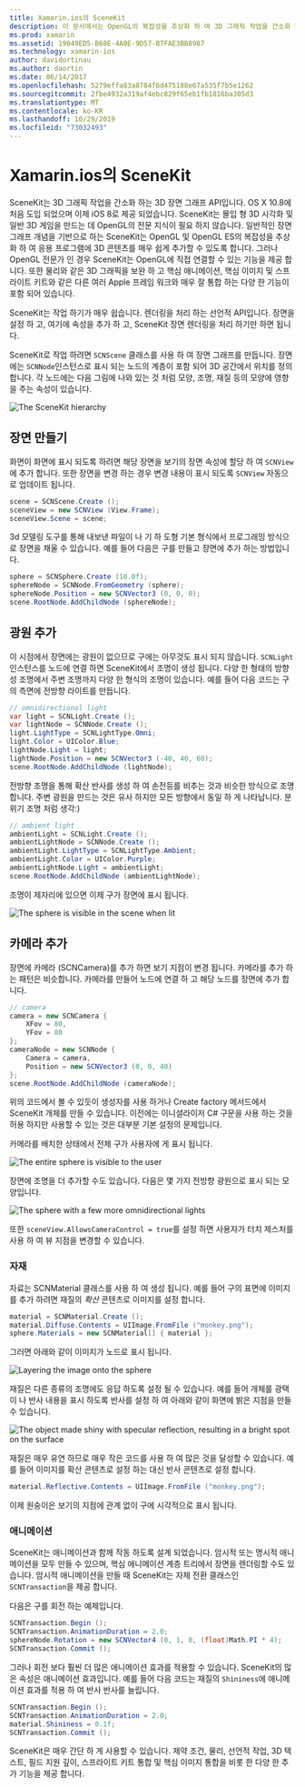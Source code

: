 ```yaml
---
title: Xamarin.ios의 SceneKit
description: 이 문서에서는 OpenGL의 복잡성을 추상화 하 여 3D 그래픽 작업을 간소화 하는 3D 장면 그래프 API 인 SceneKit에 대해 설명 합니다.
ms.prod: xamarin
ms.assetid: 19049ED5-B68E-4A0E-9D57-B7FAE3BB8987
ms.technology: xamarin-ios
author: davidortinau
ms.author: daortin
ms.date: 06/14/2017
ms.openlocfilehash: 5279effa83a8784f6d475188e67a535f7b5e1262
ms.sourcegitcommit: 2fbe4932a319af4ebc829f65eb1fb1816ba305d3
ms.translationtype: MT
ms.contentlocale: ko-KR
ms.lasthandoff: 10/29/2019
ms.locfileid: "73032493"
---
```

# <a name="scenekit-in-xamarinios"></a>Xamarin.ios의 SceneKit

SceneKit는 3D 그래픽 작업을 간소화 하는 3D 장면 그래프 API입니다. OS X 10.8에 처음 도입 되었으며 이제 iOS 8로 제공 되었습니다. SceneKit는 몰입 형 3D 시각화 및 일반 3D 게임을 만드는 데 OpenGL의 전문 지식이 필요 하지 않습니다. 일반적인 장면 그래프 개념을 기반으로 하는 SceneKit는 OpenGL 및 OpenGL ES의 복잡성을 추상화 하 여 응용 프로그램에 3D 콘텐츠를 매우 쉽게 추가할 수 있도록 합니다. 그러나 OpenGL 전문가 인 경우 SceneKit는 OpenGL에 직접 연결할 수 있는 기능을 제공 합니다. 또한 물리와 같은 3D 그래픽을 보완 하 고 핵심 애니메이션, 핵심 이미지 및 스프라이트 키트와 같은 다른 여러 Apple 프레임 워크와 매우 잘 통합 하는 다양 한 기능이 포함 되어 있습니다.

SceneKit는 작업 하기가 매우 쉽습니다. 렌더링을 처리 하는 선언적 API입니다. 장면을 설정 하 고, 여기에 속성을 추가 하 고, SceneKit 장면 렌더링을 처리 하기만 하면 됩니다.

SceneKit로 작업 하려면 `SCNScene` 클래스를 사용 하 여 장면 그래프를 만듭니다. 장면에는 `SCNNode`인스턴스로 표시 되는 노드의 계층이 포함 되어 3D 공간에서 위치를 정의 합니다. 각 노드에는 다음 그림에 나와 있는 것 처럼 모양, 조명, 재질 등의 모양에 영향을 주는 속성이 있습니다.

![](scenekit-images/image7.png "The SceneKit hierarchy")

## <a name="create-a-scene"></a>장면 만들기

화면이 화면에 표시 되도록 하려면 해당 장면을 보기의 장면 속성에 할당 하 여 `SCNView`에 추가 합니다. 또한 장면을 변경 하는 경우 변경 내용이 표시 되도록 `SCNView` 자동으로 업데이트 됩니다.

```csharp
scene = SCNScene.Create ();
sceneView = new SCNView (View.Frame);
sceneView.Scene = scene;
```

3d 모델링 도구를 통해 내보낸 파일이 나 기 하 도형 기본 형식에서 프로그래밍 방식으로 장면을 채울 수 있습니다. 예를 들어 다음은 구를 만들고 장면에 추가 하는 방법입니다.

```csharp
sphere = SCNSphere.Create (10.0f);
sphereNode = SCNNode.FromGeometry (sphere);
sphereNode.Position = new SCNVector3 (0, 0, 0);
scene.RootNode.AddChildNode (sphereNode);
```

## <a name="adding-light"></a>광원 추가

이 시점에서 장면에는 광원이 없으므로 구에는 아무것도 표시 되지 않습니다. `SCNLight` 인스턴스를 노드에 연결 하면 SceneKit에서 조명이 생성 됩니다. 다양 한 형태의 방향성 조명에서 주변 조명까지 다양 한 형식의 조명이 있습니다. 예를 들어 다음 코드는 구의 측면에 전방향 라이트를 만듭니다.

```csharp
// omnidirectional light
var light = SCNLight.Create ();
var lightNode = SCNNode.Create ();
light.LightType = SCNLightType.Omni;
light.Color = UIColor.Blue;
lightNode.Light = light;
lightNode.Position = new SCNVector3 (-40, 40, 60);
scene.RootNode.AddChildNode (lightNode);
```

전방향 조명을 통해 확산 반사를 생성 하 여 손전등를 비추는 것과 비슷한 방식으로 조명 합니다. 주변 광원을 만드는 것은 유사 하지만 모든 방향에서 동일 하 게 나타납니다. 분위기 조명 처럼 생각:)

```csharp
// ambient light
ambientLight = SCNLight.Create ();
ambientLightNode = SCNNode.Create ();
ambientLight.LightType = SCNLightType.Ambient;
ambientLight.Color = UIColor.Purple;
ambientLightNode.Light = ambientLight;
scene.RootNode.AddChildNode (ambientLightNode);
```

조명이 제자리에 있으면 이제 구가 장면에 표시 됩니다.

![](scenekit-images/image8.png "The sphere is visible in the scene when lit")

## <a name="adding-a-camera"></a>카메라 추가

장면에 카메라 (SCNCamera)를 추가 하면 보기 지점이 변경 됩니다. 카메라를 추가 하는 패턴은 비슷합니다. 카메라를 만들어 노드에 연결 하 고 해당 노드를 장면에 추가 합니다.

```csharp
// camera
camera = new SCNCamera {
    XFov = 80,
    YFov = 80
};
cameraNode = new SCNNode {
    Camera = camera,
    Position = new SCNVector3 (0, 0, 40)
};
scene.RootNode.AddChildNode (cameraNode);
```

위의 코드에서 볼 수 있듯이 생성자를 사용 하거나 Create factory 메서드에서 SceneKit 개체를 만들 수 있습니다. 이전에는 이니셜라이저 C# 구문을 사용 하는 것을 허용 하지만 사용할 수 있는 것은 대부분 기본 설정의 문제입니다.

카메라를 배치한 상태에서 전체 구가 사용자에 게 표시 됩니다.

![](scenekit-images/image9.png "The entire sphere is visible to the user")

장면에 조명을 더 추가할 수도 있습니다. 다음은 몇 가지 전방향 광원으로 표시 되는 모양입니다.

![](scenekit-images/image10.png "The sphere with a few more omnidirectional lights")

또한 `sceneView.AllowsCameraControl = true`를 설정 하면 사용자가 터치 제스처를 사용 하 여 뷰 지점을 변경할 수 있습니다.

### <a name="materials"></a>자재

자료는 SCNMaterial 클래스를 사용 하 여 생성 됩니다. 예를 들어 구의 표면에 이미지를 추가 하려면 재질의 *확산* 콘텐츠로 이미지를 설정 합니다.

```csharp
material = SCNMaterial.Create ();
material.Diffuse.Contents = UIImage.FromFile ("monkey.png");
sphere.Materials = new SCNMaterial[] { material };
```

그러면 아래와 같이 이미지가 노드로 표시 됩니다.

![](scenekit-images/image11.png "Layering the image onto the sphere")

재질은 다른 종류의 조명에도 응답 하도록 설정 될 수 있습니다. 예를 들어 개체를 광택이 나 반사 내용을 표시 하도록 반사를 설정 하 여 아래와 같이 화면에 밝은 지점을 만들 수 있습니다.

![](scenekit-images/image12.png "The object made shiny with specular reflection, resulting in a bright spot on the surface")

재질은 매우 유연 하므로 매우 작은 코드를 사용 하 여 많은 것을 달성할 수 있습니다. 예를 들어 이미지를 확산 콘텐츠로 설정 하는 대신 반사 콘텐츠로 설정 합니다.

```csharp
material.Reflective.Contents = UIImage.FromFile ("monkey.png");
```

이제 원숭이은 보기의 지점에 관계 없이 구에 시각적으로 표시 됩니다.

### <a name="animation"></a>애니메이션

SceneKit는 애니메이션과 함께 작동 하도록 설계 되었습니다. 암시적 또는 명시적 애니메이션을 모두 만들 수 있으며, 핵심 애니메이션 계층 트리에서 장면을 렌더링할 수도 있습니다. 암시적 애니메이션을 만들 때 SceneKit는 자체 전환 클래스인 `SCNTransaction`을 제공 합니다.

다음은 구를 회전 하는 예제입니다.

```csharp
SCNTransaction.Begin ();
SCNTransaction.AnimationDuration = 2.0;
sphereNode.Rotation = new SCNVector4 (0, 1, 0, (float)Math.PI * 4);
SCNTransaction.Commit ();
```

그러나 회전 보다 훨씬 더 많은 애니메이션 효과를 적용할 수 있습니다. SceneKit의 많은 속성은 애니메이션 효과입니다. 예를 들어 다음 코드는 재질의 `Shininess`에 애니메이션 효과를 적용 하 여 반사 반사를 늘립니다.

```csharp
SCNTransaction.Begin ();
SCNTransaction.AnimationDuration = 2.0;
material.Shininess = 0.1f;
SCNTransaction.Commit ();
```

SceneKit은 매우 간단 하 게 사용할 수 있습니다. 제약 조건, 물리, 선언적 작업, 3D 텍스트, 필드 지원 깊이, 스프라이트 키트 통합 및 핵심 이미지 통합을 비롯 한 다양 한 추가 기능을 제공 합니다.

